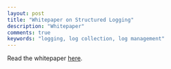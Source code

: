 ```yaml
---
layout: post
title: "Whitepaper on Structured Logging"
description: "Whitepaper"
comments: true
keywords: "logging, log collection, log management"
---
```


Read the whitepaper [here](https://nxlog.co/whitepapers/structured-logging
).
